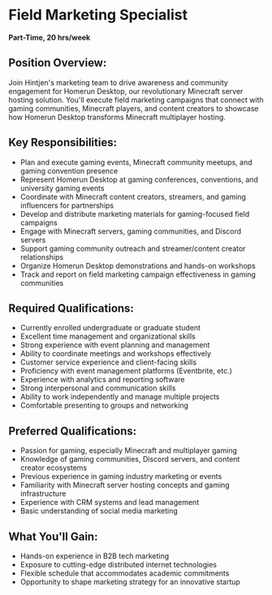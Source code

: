 # Field Marketing Specialist

**Part-Time, 20 hrs/week**

## Position Overview:

Join Hintjen's marketing team to drive awareness and community engagement for Homerun Desktop, our revolutionary Minecraft server hosting solution. You'll execute field marketing campaigns that connect with gaming communities, Minecraft players, and content creators to showcase how Homerun Desktop transforms Minecraft multiplayer hosting.

## Key Responsibilities:

* Plan and execute gaming events, Minecraft community meetups, and gaming convention presence
* Represent Homerun Desktop at gaming conferences, conventions, and university gaming events
* Coordinate with Minecraft content creators, streamers, and gaming influencers for partnerships
* Develop and distribute marketing materials for gaming-focused field campaigns
* Engage with Minecraft servers, gaming communities, and Discord servers
* Support gaming community outreach and streamer/content creator relationships
* Organize Homerun Desktop demonstrations and hands-on workshops
* Track and report on field marketing campaign effectiveness in gaming communities

## Required Qualifications:

* Currently enrolled undergraduate or graduate student
* Excellent time management and organizational skills
* Strong experience with event planning and management
* Ability to coordinate meetings and workshops effectively
* Customer service experience and client-facing skills
* Proficiency with event management platforms (Eventbrite, etc.)
* Experience with analytics and reporting software
* Strong interpersonal and communication skills
* Ability to work independently and manage multiple projects
* Comfortable presenting to groups and networking

## Preferred Qualifications:

* Passion for gaming, especially Minecraft and multiplayer gaming
* Knowledge of gaming communities, Discord servers, and content creator ecosystems
* Previous experience in gaming industry marketing or events
* Familiarity with Minecraft server hosting concepts and gaming infrastructure
* Experience with CRM systems and lead management
* Basic understanding of social media marketing

## What You'll Gain:

* Hands-on experience in B2B tech marketing
* Exposure to cutting-edge distributed internet technologies
* Flexible schedule that accommodates academic commitments
* Opportunity to shape marketing strategy for an innovative startup

 <!-- > <div style="text-align: center; margin: 30px 0;">
  <a href="https://forms.gle/YOUR_GOOGLE_FORM_ID" target="_blank" style="background-color: #5677da; color: white; padding: 12px 30px; border-radius: 5px; text-decoration: none; font-weight: bold; display: inline-block;">
    Apply Now
  </a>
</div> -->